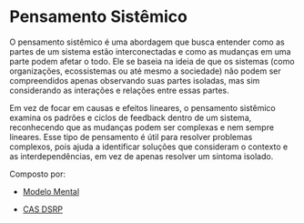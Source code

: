 # Pensamento Sistêmico

O pensamento sistêmico é uma abordagem que busca entender como as partes de um sistema estão interconectadas e como as mudanças em uma parte podem afetar o todo. Ele se baseia na ideia de que os sistemas (como organizações, ecossistemas ou até mesmo a sociedade) não podem ser compreendidos apenas observando suas partes isoladas, mas sim considerando as interações e relações entre essas partes.

Em vez de focar em causas e efeitos lineares, o pensamento sistêmico examina os padrões e ciclos de feedback dentro de um sistema, reconhecendo que as mudanças podem ser complexas e nem sempre lineares. Esse tipo de pensamento é útil para resolver problemas complexos, pois ajuda a identificar soluções que consideram o contexto e as interdependências, em vez de apenas resolver um sintoma isolado.


Composto por:

- [Modelo Mental](./mental.md)

- [CAS DSRP](./cas.md)

